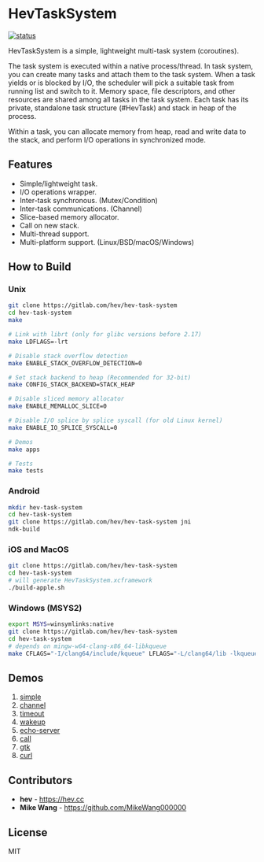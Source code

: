 # HevTaskSystem

[![status](https://github.com/heiher/hev-task-system/actions/workflows/build.yaml/badge.svg?branch=master&event=push)](https://github.com/heiher/hev-task-system)

HevTaskSystem is a simple, lightweight multi-task system (coroutines).

The task system is executed within a native process/thread. In task system, you
can create many tasks and attach them to the task system. When a task yields or
is blocked by I/O, the scheduler will pick a suitable task from running list and
switch to it. Memory space, file descriptors, and other resources are shared among
all tasks in the task system. Each task has its private, standalone task structure
(#HevTask) and stack in heap of the process.

Within a task, you can allocate memory from heap, read and write data to the stack,
and perform I/O operations in synchronized mode.

## Features

* Simple/lightweight task.
* I/O operations wrapper.
* Inter-task synchronous. (Mutex/Condition)
* Inter-task communications. (Channel)
* Slice-based memory allocator.
* Call on new stack.
* Multi-thread support.
* Multi-platform support. (Linux/BSD/macOS/Windows)

## How to Build

### Unix

```bash
git clone https://gitlab.com/hev/hev-task-system
cd hev-task-system
make

# Link with librt (only for glibc versions before 2.17)
make LDFLAGS=-lrt

# Disable stack overflow detection
make ENABLE_STACK_OVERFLOW_DETECTION=0

# Set stack backend to heap (Recommended for 32-bit)
make CONFIG_STACK_BACKEND=STACK_HEAP

# Disable sliced memory allocator
make ENABLE_MEMALLOC_SLICE=0

# Disable I/O splice by splice syscall (for old Linux kernel)
make ENABLE_IO_SPLICE_SYSCALL=0

# Demos
make apps

# Tests
make tests
```

### Android

```bash
mkdir hev-task-system
cd hev-task-system
git clone https://gitlab.com/hev/hev-task-system jni
ndk-build
```

### iOS and MacOS

```bash
git clone https://gitlab.com/hev/hev-task-system
cd hev-task-system
# will generate HevTaskSystem.xcframework
./build-apple.sh
```

### Windows (MSYS2)

```bash
export MSYS=winsymlinks:native
git clone https://gitlab.com/hev/hev-task-system
cd hev-task-system
# depends on mingw-w64-clang-x86_64-libkqueue
make CFLAGS="-I/clang64/include/kqueue" LFLAGS="-L/clang64/lib -lkqueue"
```

## Demos

1. [simple](https://gitlab.com/hev/hev-task-system/blob/master/apps/simple.c)
1. [channel](https://gitlab.com/hev/hev-task-system/blob/master/apps/channel.c)
1. [timeout](https://gitlab.com/hev/hev-task-system/blob/master/apps/timeout.c)
1. [wakeup](https://gitlab.com/hev/hev-task-system/blob/master/apps/wakeup.c)
1. [echo-server](https://gitlab.com/hev/hev-task-system/blob/master/apps/echo-server.c)
1. [call](https://gitlab.com/hev/hev-task-system/blob/master/apps/call.c)
1. [gtk](https://gitlab.com/hev/hev-task-system/blob/master/apps/gtk.c)
1. [curl](https://gitlab.com/hev/hev-task-system/blob/master/apps/curl.c)

## Contributors

* **hev** - https://hev.cc
* **Mike Wang** - https://github.com/MikeWang000000

## License

MIT

